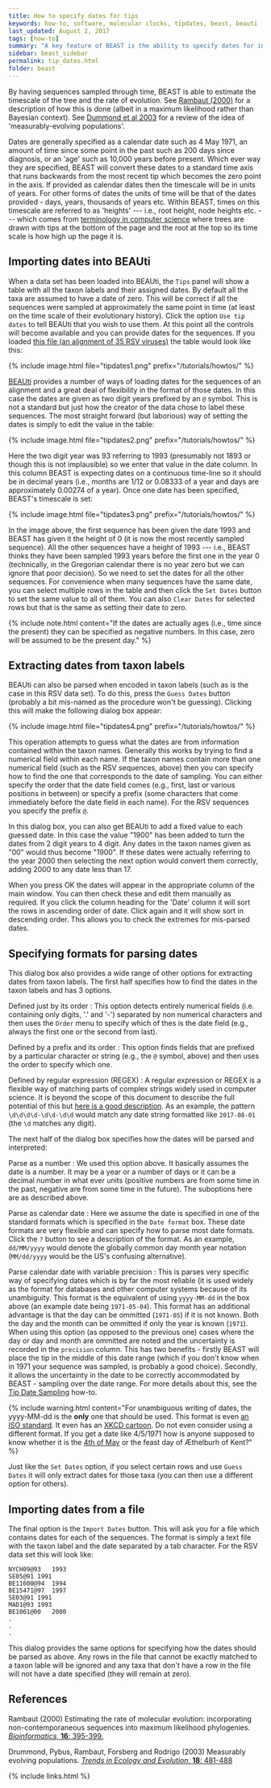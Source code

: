 ```yaml
---
title: How to specify dates for tips
keywords: how-to, software, molecular clocks, tipdates, beast, beauti
last_updated: August 2, 2017
tags: [how-to]
summary: "A key feature of BEAST is the ability to specify dates for individual sequences (i.e., tips in the tree --- so called tipdates). This is important when the organism being studies is evolving on the same scale as the time range of the tree. Common cases of this are fast evolving pathogens such as viruses and bacteria or DNA recovered from relatively ancient material such as sub-fossil bones. This pages walks you through how to specify these dates within the user interface of BEAUti."
sidebar: beast_sidebar
permalink: tip_dates.html
folder: beast
---
```



By having sequences sampled through time, BEAST is able to estimate the timescale of the tree and the rate of evolution. See [Rambaut (2000)](#references) for a description of how this is done (albeit in a maximum likelihood rather than Bayesian context). See [Dummond et al 2003](#references) for a review of the idea of 'measurably-evolving populations'. 

Dates are generally specified as a calendar date such as 4 May 1971, an amount of time since some point in the past such as 200 days since diagnosis, or an 'age' such as 10,000 years before present. Which ever way they are specified, BEAST will convert these dates to a standard time axis that runs backwards from the most recent tip which becomes the zero point in the axis. If provided as calendar dates then the timescale will be in units of years. For other forms of dates the units of time will be that of the dates provided - days, years, thousands of years etc. Within BEAST, times on this timescale are referred to as 'heights' --- i.e., root height, node heights etc. --- which comes from [terminology in computer science](https://en.wikipedia.org/wiki/Tree_(data_structure)) where trees are drawn with tips at the bottom of the page and the root at the top so its time scale is how high up the page it is.

## Importing dates into BEAUti

When a data set has been loaded into BEAUti, the `Tips` panel will show a table with all the taxon labels and their assigned dates. By default all the taxa are assumed to have a date of zero. This will be correct if all the sequences were sampled at approximately the same point in time (at least on the time scale of their evolutionary history). Click the option `Use tip dates` to tell BEAUti that you wish to use them. At this point all the controls will become available and you can provide dates for the sequences. If you loaded [this file (an alignment of 35 RSV viruses)](/tutorials/howtos/files/RSVA.nex) the table would look like this:
 
{% include image.html file="tipdates1.png" prefix="/tutorials/howtos/" %}

[BEAUti](beauti) provides a number of ways of loading dates for the sequences of an alignment and a great deal of flexibility in the format of those dates. In this case the dates are given as two digit years prefixed by an `@` symbol. This is not a standard but just how the creator of the data chose to label these sequences. The most straight forward (but laborious) way of setting the dates is simply to edit the value in the table:

{% include image.html file="tipdates2.png" prefix="/tutorials/howtos/" %}<br />

Here the two digit year was 93 referring to 1993 (presumably not 1893 or though this is not implausible) so we enter that value in the date column. In this column BEAST is expecting dates on a continuous time-line so it should be in decimal years (i.e., months are 1/12 or 0.08333 of a year and days are approximately 0.00274 of a year). Once one date has been specified, BEAST's timescale is set: 

{% include image.html file="tipdates3.png" prefix="/tutorials/howtos/" %}<br />

In the image above, the first sequence has been given the date 1993 and BEAST has given it the height of 0 (it is now the most recently sampled sequence). All the other sequences have a height of 1993 --- i.e., BEAST thinks they have been sampled 1993 years before the first one in the year 0 (technically, in the Gregorian calendar there is no year zero but we can ignore that poor decision).  So we need to set the dates for all the other sequences. For convenience when many sequences have the same date, you can select multiple rows in the table and then click the `Set Dates` button to set the same value to all of them. You can also `Clear Dates` for selected rows but that is the same as setting their date to zero.

{% include note.html content="If the dates are actually ages (i.e., time since the present) they can be specified as negative numbers. In this case, zero will be assumed to be the present day." %} 

## Extracting dates from taxon labels

BEAUti can also be parsed when encoded in taxon labels (such as is the case in this RSV data set). To do this, press the `Guess Dates` button (probably a bit mis-named as the procedure won't be guessing). Clicking this will make the following dialog box appear:

{% include image.html file="tipdates4.png" prefix="/tutorials/howtos/" %}

This operation attempts to guess what the dates are from information contained within the taxon names. Generally this works by trying to find a numerical field within each name. If the taxon names contain more than one numerical field (such as the RSV sequences, above) then you can specify how to find the one that corresponds to the date of sampling. You can either specify the order that the date field comes (e.g., first, last or various positions in between) or specify a prefix (some characters that come immediately before the date field in each name). For the RSV sequences you specify the prefix `@`.

In this dialog box, you can also get BEAUti to add a fixed value to each guessed date. In this case the value "1900" has been added to turn the dates from 2 digit years to 4 digit. Any dates in the taxon names given as "00" would thus become "1900". If these dates were actually referring to the year 2000 then selecting the next option would convert them correctly, adding 2000 to any date less than 17.

When you press OK the dates will appear in the appropriate column of the main window. You can then check these and edit them manually as required. If you click the column heading for the 'Date' column it will sort the rows in ascending order of date. Click again and it will show sort in descending order. This allows you to check the extremes for mis-parsed dates.

## Specifying formats for parsing dates

This dialog box also provides a wide range of other options for extracting dates from taxon labels. The first half specifies how to find the dates in the taxon labels and has 3 options.

Defined just by its order
: This option detects entirely numerical fields (i.e. containing only digits, '.' and '-') separated by non numerical characters and then uses the `Order` menu to specify which of thes is the date field (e.g., always the first one or the second from last).

Defined by a prefix and its order
: This option finds fields that are prefixed by a particular character or string (e.g., the `@` symbol, above) and then uses the order to specify which one.

Defined by regular expression (REGEX)
: A regular expression or REGEX is a flexible way of matching parts of complex strings widely used in computer science. It is beyond the scope of this document to describe the full potential of this but [here is a good description](https://en.wikipedia.org/wiki/Regular_expression). As an example, the pattern `\d\d\d\d-\d\d-\d\d` would match any date string formatted like `2017-08-01` (the `\d` matches any digit).

The next half of the dialog box specifies how the dates will be parsed and interpreted:

Parse as a number
: We used this option above. It basically assumes the date is a number. It may be a year or a number of days or it can be a decimal number in what ever units (positive numbers are from some time in the past, negative are from some time in the future). The suboptions here are as described above.

Parse as calendar date
: Here we assume the date is specified in one of the standard formats which is specified in the `Date format` box. These date formats are very flexible and can specify how to parse most date formats. Click the `?` button to see a description of the format. As an example, `dd/MM/yyyy` would denote the globally common day month year notation (`MM/dd/yyyy` would be the US's confusing alternative).

Parse calendar date with variable precision
: This is parses very specific way of specifying dates which is by far the most reliable (it is used widely as the format for databases and other computer systems because of its unambiguity. This format is the equivalent of using `yyyy-MM-dd` in the box above (an example date being `1971-05-04`). This format has an additional advantage is that the day can be ommitted (`1971-05`) if it is not known. Both the day and the month can be ommitted if only the year is known (`1971`). When using this option (as opposed to the previous one) cases where the day or day and month are ommitted are noted and the uncertainty is recorded in the `precision` column. This has two benefits - firstly BEAST will place the tip in the middle of this date range (which if you don't know when in 1971 your sequence was sampled, is probably a good choice). Secondly, it allows the uncertainty in the date to be correctly accommodated by BEAST - sampling over the date range. For more details about this, see the [Tip Date Sampling](tip_date_sampling) how-to.

{% include warning.html content="For unambiguous writing of dates, the yyyy-MM-dd is the **only** one that should be used. This format is even [an ISO standard](https://en.wikipedia.org/wiki/ISO_8601). It even has an [XKCD cartoon](https://www.xkcd.com/1179/). Do not even consider using a different format. If you get a date like 4/5/1971 how is anyone supposed to know whether it is the [4th of May](https://en.wikipedia.org/wiki/Star_Wars_Day) or the feast day of Æthelburh of Kent?" %}

Just like the `Set Dates` option, if you select certain rows and use `Guess Dates` it will only extract dates for those taxa (you can then use a different option for others).

## Importing dates from a file

The final option is the `Import Dates` button. This will ask you for a file which contains dates for each of the sequences. The format is simply a text file with the taxon label and the date separated by a tab character. For the RSV data set this will look like:

```
NYCH09@93	1993
SE05@91	1991
BE11600@94	1994
BE15471@97	1997
SE03@91	1991
MAD1@93	1993
BE1061@00	2000
.
.
.
```

This dialog provides the same options for specifying how the dates should be parsed as above. Any rows in the file that cannot be exactly matched to a taxon lable will be ignored and any taxa that don't have a row in the file will not have a date specified (they will remain at zero).

## References

Rambaut (2000) Estimating the rate of molecular evolution: incorporating non-contemporaneous sequences into maximum likelihood phylogenies. [*Bioinformatics*, **16**: 395-399.](https://academic.oup.com/bioinformatics/article/16/4/395/187233/Estimating-the-rate-of-molecular-evolution)

Drummond, Pybus, Rambaut, Forsberg and Rodrigo (2003) Measurably evolving populations. [*Trends in Ecology and Evolution*, **18**: 481-488](https://doi.org/10.1016/S0169-5347(03)00216-7)

{% include links.html %}
